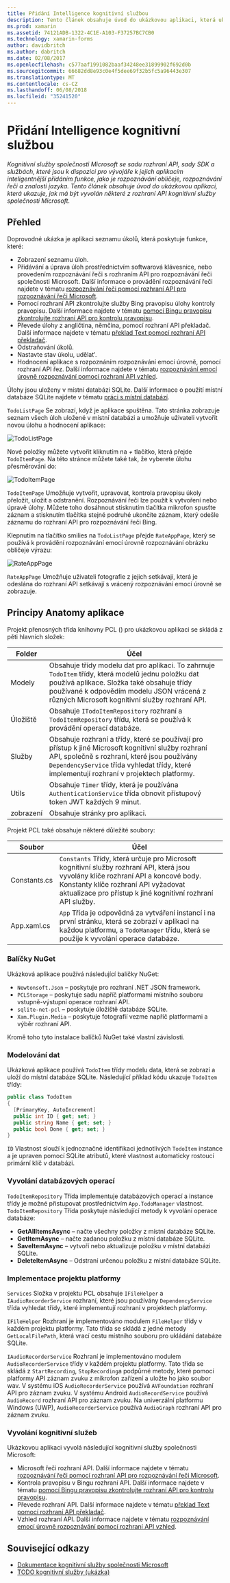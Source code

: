 ```yaml
---
title: Přidání Intelligence kognitivní službou
description: Tento článek obsahuje úvod do ukázkovou aplikaci, která ukazuje, jak má být vyvolán některé z rozhraní API kognitivní služby společnosti Microsoft.
ms.prod: xamarin
ms.assetid: 74121ADB-1322-4C1E-A103-F37257BC7CB0
ms.technology: xamarin-forms
author: davidbritch
ms.author: dabritch
ms.date: 02/08/2017
ms.openlocfilehash: c577aaf1991082baaf34248ee31899902f692d0b
ms.sourcegitcommit: 66682dd8e93c0e4f5dee69f32b5fc5a96443e307
ms.translationtype: MT
ms.contentlocale: cs-CZ
ms.lasthandoff: 06/08/2018
ms.locfileid: "35241520"
---
```

# <a name="adding-intelligence-with-cognitive-services"></a>Přidání Intelligence kognitivní službou

_Kognitivní služby společnosti Microsoft se sadu rozhraní API, sady SDK a službách, které jsou k dispozici pro vývojáře k jejich aplikacím inteligentnější přidáním funkce, jako je rozpoznávání obličeje, rozpoznávání řeči a znalosti jazyka. Tento článek obsahuje úvod do ukázkovou aplikaci, která ukazuje, jak má být vyvolán některé z rozhraní API kognitivní služby společnosti Microsoft._

## <a name="overview"></a>Přehled

Doprovodné ukázka je aplikaci seznamu úkolů, která poskytuje funkce, které:

- Zobrazení seznamu úloh.
- Přidávání a úprava úloh prostřednictvím softwarová klávesnice, nebo provedením rozpoznávání řeči s rozhraním API pro rozpoznávání řeči společnosti Microsoft. Další informace o provádění rozpoznávání řeči najdete v tématu [rozpoznávání řeči pomocí rozhraní API pro rozpoznávání řeči Microsoft](speech-recognition.md).
- Pomocí rozhraní API zkontrolujte služby Bing pravopisu úlohy kontroly pravopisu. Další informace najdete v tématu [pomocí Bingu pravopisu zkontrolujte rozhraní API pro kontrolu pravopisu](spell-check.md).
- Převede úlohy z angličtina, němčina, pomocí rozhraní API překladač. Další informace najdete v tématu [překlad Text pomocí rozhraní API překladač](text-translation.md).
- Odstraňování úkolů.
- Nastavte stav úkolu, udělat'.
- Hodnocení aplikace s rozpoznáním rozpoznávání emocí úrovně, pomocí rozhraní API řez. Další informace najdete v tématu [rozpoznávání emocí úrovně rozpoznávání pomocí rozhraní API vzhled](emotion-recognition.md).

Úlohy jsou uloženy v místní databázi SQLite. Další informace o použití místní databáze SQLite najdete v tématu [práci s místní databází](~/xamarin-forms/app-fundamentals/databases.md).

`TodoListPage` Se zobrazí, když je aplikace spuštěna. Tato stránka zobrazuje seznam všech úloh uložené v místní databázi a umožňuje uživateli vytvořit novou úlohu a hodnocení aplikace:

![](images/sample-application-1.png "TodoListPage")

Nové položky můžete vytvořit kliknutím na *+* tlačítko, která přejde `TodoItemPage`. Na této stránce můžete také tak, že vyberete úlohu přesměrováni do:

![](images/sample-application-2.png "TodoItemPage")

`TodoItemPage` Umožňuje vytvořit, upravovat, kontrola pravopisu úkoly přeložit, uložit a odstranění. Rozpoznávání řeči lze použít k vytvoření nebo úpravě úlohy. Můžete toho dosáhnout stisknutím tlačítka mikrofon spusťte záznam a stisknutím tlačítka stejné podruhé ukončíte záznam, který odešle záznamu do rozhraní API pro rozpoznávání řeči Bing.

Klepnutím na tlačítko smilies na `TodoListPage` přejde `RateAppPage`, který se používá k provádění rozpoznávání emocí úrovně rozpoznávání obrázku obličeje výrazu:

![](images/sample-application-3.png "RateAppPage")

`RateAppPage` Umožňuje uživateli fotografie z jejich setkávají, která je odeslána do rozhraní API setkávají s vrácený rozpoznávání emocí úrovně se zobrazuje.

## <a name="understanding-the-application-anatomy"></a>Principy Anatomy aplikace

Projekt přenosných třída knihovny PCL () pro ukázkovou aplikaci se skládá z pěti hlavních složek:

|Folder|Účel|
|--- |--- |
|Modely|Obsahuje třídy modelu dat pro aplikaci. To zahrnuje `TodoItem` třídy, která modelů jednu položku dat používá aplikace. Složka také obsahuje třídy používané k odpovědím modelu JSON vrácená z různých Microsoft kognitivní služby rozhraní API.|
|Úložiště|Obsahuje `ITodoItemRepository` rozhraní a `TodoItemRepository` třídu, která se používá k provádění operací databáze.|
|Služby|Obsahuje rozhraní a třídy, které se používají pro přístup k jiné Microsoft kognitivní služby rozhraní API, společně s rozhraní, které jsou používány `DependencyService` třída vyhledat třídy, které implementují rozhraní v projektech platformy.|
|Utils|Obsahuje `Timer` třídy, která je používána `AuthenticationService` třída obnovit přístupový token JWT každých 9 minut.|
|zobrazení|Obsahuje stránky pro aplikaci.|

Projekt PCL také obsahuje některé důležité soubory:

|Soubor|Účel|
|--- |--- |
|Constants.cs|`Constants` Třídy, která určuje pro Microsoft kognitivní služby rozhraní API, která jsou vyvolány klíče rozhraní API a koncové body. Konstanty klíče rozhraní API vyžadovat aktualizace pro přístup k jiné kognitivní rozhraní API služby.|
|App.xaml.cs|`App` Třída je odpovědná za vytváření instancí i na první stránku, která se zobrazí v aplikaci na každou platformu, a `TodoManager` třídu, která se použije k vyvolání operace databáze.|

### <a name="nuget-packages"></a>Balíčky NuGet

Ukázková aplikace používá následující balíčky NuGet:

- `Newtonsoft.Json` – poskytuje pro rozhraní .NET JSON framework.
- `PCLStorage` – poskytuje sadu napříč platformami místního souboru vstupně-výstupní operace rozhraní API.
- `sqlite-net-pcl` – poskytuje úložiště databáze SQLite.
- `Xam.Plugin.Media` – poskytuje fotografií vezme napříč platformami a výběr rozhraní API.

Kromě toho tyto instalace balíčků NuGet také vlastní závislosti.

### <a name="modeling-the-data"></a>Modelování dat

Ukázková aplikace používá `TodoItem` třídy modelu data, která se zobrazí a uloží do místní databáze SQLite. Následující příklad kódu ukazuje `TodoItem` třídy:

```csharp
public class TodoItem
{
  [PrimaryKey, AutoIncrement]
  public int ID { get; set; }
  public string Name { get; set; }
  public bool Done { get; set; }
}
```

`ID` Vlastnost slouží k jednoznačné identifikaci jednotlivých `TodoItem` instance a je upraven pomocí SQLite atributů, které vlastnost automaticky rostoucí primární klíč v databázi.

### <a name="invoking-database-operations"></a>Vyvolání databázových operací

`TodoItemRepository` Třída implementuje databázových operací a instance třídy je možné přistupovat prostřednictvím `App.TodoManager` vlastnost. `TodoItemRepository` Třída poskytuje následující metody k vyvolání operace databáze:

- **GetAllItemsAsync** – načte všechny položky z místní databáze SQLite.
- **GetItemAsync** – načte zadanou položku z místní databáze SQLite.
- **SaveItemAsync** – vytvoří nebo aktualizuje položku v místní databázi SQLite.
- **DeleteItemAsync** – Odstraní určenou položku z místní databáze SQLite.

### <a name="platform-project-implementations"></a>Implementace projektu platformy

`Services` Složka v projektu PCL obsahuje `IFileHelper` a `IAudioRecorderService` rozhraní, které jsou používány `DependencyService` třída vyhledat třídy, které implementují rozhraní v projektech platformy.

`IFileHelper` Rozhraní je implementováno modulem `FileHelper` třídy v každém projektu platformy. Tato třída se skládá z jedné metody `GetLocalFilePath`, která vrací cestu místního souboru pro ukládání databáze SQLite.

`IAudioRecorderService` Rozhraní je implementováno modulem `AudioRecorderService` třídy v každém projektu platformy. Tato třída se skládá z `StartRecording`, `StopRecording`a podpůrné metody, které pomocí platformy API záznam zvuku z mikrofon zařízení a uložte ho jako soubor wav. V systému iOS `AudioRecorderService` používá `AVFoundation` rozhraní API pro záznam zvuku. V systému Android `AudioRecordService` používá `AudioRecord` rozhraní API pro záznam zvuku. Na univerzální platformu Windows (UWP), `AudioRecorderService` používá `AudioGraph` rozhraní API pro záznam zvuku.

### <a name="invoking-cognitive-services"></a>Vyvolání kognitivní služeb

Ukázkovou aplikaci vyvolá následující kognitivní služby společnosti Microsoft:

- Microsoft řeči rozhraní API. Další informace najdete v tématu [rozpoznávání řeči pomocí rozhraní API pro rozpoznávání řeči Microsoft](speech-recognition.md).
- Kontrola pravopisu v Bingu rozhraní API. Další informace najdete v tématu [pomocí Bingu pravopisu zkontrolujte rozhraní API pro kontrolu pravopisu](spell-check.md).
- Převede rozhraní API. Další informace najdete v tématu [překlad Text pomocí rozhraní API překladač](text-translation.md).
- Vzhled rozhraní API. Další informace najdete v tématu [rozpoznávání emocí úrovně rozpoznávání pomocí rozhraní API vzhled](emotion-recognition.md).

## <a name="related-links"></a>Související odkazy

- [Dokumentace kognitivní služby společnosti Microsoft](https://www.microsoft.com/cognitive-services/documentation)
- [TODO kognitivní služby (ukázka)](https://developer.xamarin.com/samples/xamarin-forms/WebServices/TodoCognitiveServices/)
